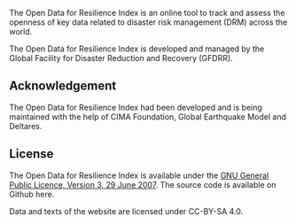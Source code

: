 The Open Data for Resilience Index is an online tool to track and assess the openness of key data related to disaster risk management (DRM) across the world.

The Open Data for Resilience Index is developed and managed by the Global Facility for Disaster Reduction and Recovery (GFDRR).

## Acknowledgement

The Open Data for Resilience Index had been developed and is being maintained with the help of CIMA Foundation, Global Earthquake Model and Deltares.

## License

The Open Data for Resilience Index is available under the <a href="https://github.com/GFDRR/open-risk-data-dashboard/blob/master/LICENSE">GNU General Public Licence, Version 3, 29 June 2007</a>. The source code is available on Github here.

Data and texts of the website are licensed under CC-BY-SA 4.0.

